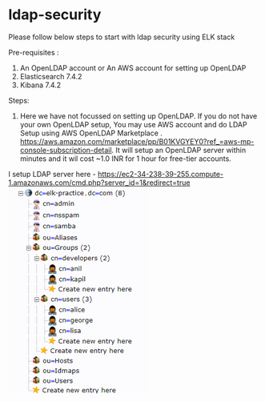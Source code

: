 # ldap-security
 Please follow below steps to start with ldap security using ELK stack
 
 Pre-requisites :
 1. An OpenLDAP account or An AWS account for setting up OpenLDAP
 2. Elasticsearch 7.4.2
 3. Kibana 7.4.2
 
 Steps: 
 
 1. Here we have not focussed on setting up OpenLDAP. If you do not have your own OpenLDAP setup, You may use AWS account and do LDAP Setup using AWS OpenLDAP Marketplace . https://aws.amazon.com/marketplace/pp/B01KVGYEY0?ref_=aws-mp-console-subscription-detail. It will setup an OpenLDAP server within minutes and it wil cost ~1.0 INR for 1 hour for free-tier accounts.
 
 I setup LDAP server here  - https://ec2-34-238-39-255.compute-1.amazonaws.com/cmd.php?server_id=1&redirect=true
 ![Image of OpenLDAP](https://github.com/coderepairer/elk-stack/blob/master/ldap-security/images/open-ldap.png?raw=true)
 
